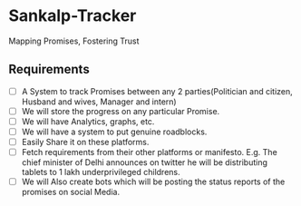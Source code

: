 # Sankalp-Tracker
Mapping Promises, Fostering Trust

## Requirements

- [ ] A System to track Promises between any 2 parties(Politician and citizen, Husband and wives, 
	Manager and intern)
- [ ] We will store the progress on any particular Promise.
- [ ] We will have Analytics, graphs, etc. 
- [ ] We will have a system to put genuine roadblocks. 
- [ ] Easily Share it on these platforms. 
- [ ] Fetch requirements from their other platforms or manifesto. 
        E.g. The chief minister of Delhi announces on twitter he will be distributing tablets to 1 lakh underprivileged childrens.
- [ ] We will Also create bots which will be posting the status reports of the promises on social Media.
